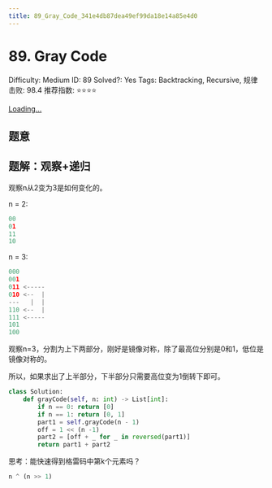```yaml
---
title: 89_Gray_Code_341e4db87dea49ef99da18e14a85e4d0
---
```


# 89. Gray Code

Difficulty: Medium
ID: 89
Solved?: Yes
Tags: Backtracking, Recursive, 规律
击败: 98.4
推荐指数: ⭐⭐⭐⭐

[Loading...](https://leetcode.com/problems/gray-code/)

## 题意

## 题解：观察+递归

观察n从2变为3是如何变化的。

n = 2:

```python
00
01
11
10
```

n = 3:

```python
000
001
011 <-----
010 <--  |
---   |  |
110 <--  |
111 <-----
101
100
```

观察n=3，分割为上下两部分，刚好是镜像对称，除了最高位分别是0和1，低位是镜像对称的。

所以，如果求出了上半部分，下半部分只需要高位变为1倒转下即可。

```python
class Solution:
    def grayCode(self, n: int) -> List[int]:
        if n == 0: return [0]
        if n == 1: return [0, 1]
        part1 = self.grayCode(n - 1)
        off = 1 << (n -1)
        part2 = [off + _ for _ in reversed(part1)]
        return part1 + part2
```

思考：能快速得到格雷码中第k个元素吗？

```python
n ^ (n >> 1)
```